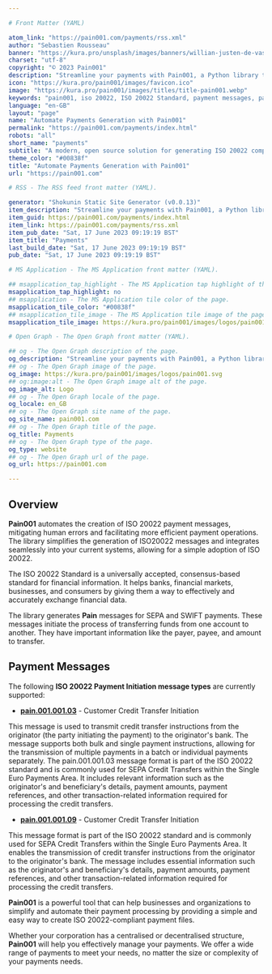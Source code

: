 ```yaml
---

# Front Matter (YAML)

atom_link: "https://pain001.com/payments/rss.xml"
author: "Sebastien Rousseau"
banner: "https://kura.pro/unsplash/images/banners/willian-justen-de-vasconcellos-_MMP5j_fCqw-unsplash.jpg"
charset: "utf-8"
copyright: "© 2023 Pain001"
description: "Streamline your payments with Pain001, a Python library that automates the creation of ISO 20022 payment messages."
icon: "https://kura.pro/pain001/images/favicon.ico"
image: "https://kura.pro/pain001/images/titles/title-pain001.webp"
keywords: "pain001, iso 20022, ISO 20022 Standard, payment messages, payments, SEPA, SWIFT, automation, banks, corporation"
language: "en-GB"
layout: "page"
name: "Automate Payments Generation with Pain001"
permalink: "https://pain001.com/payments/index.html"
robots: "all"
short_name: "payments"
subtitle: "A modern, open source solution for generating ISO 20022 compliant payments"
theme_color: "#00838f"
title: "Automate Payments Generation with Pain001"
url: "https://pain001.com"

# RSS - The RSS feed front matter (YAML).

generator: "Shokunin Static Site Generator (v0.0.13)"
item_description: "Streamline your payments with Pain001, a Python library that automates the creation of ISO 20022 payment messages."
item_guid: https://pain001.com/payments/index.html
item_link: https://pain001.com/payments/rss.xml
item_pub_date: "Sat, 17 June 2023 09:19:19 BST"
item_title: "Payments"
last_build_date: "Sat, 17 June 2023 09:19:19 BST"
pub_date: "Sat, 17 June 2023 09:19:19 BST"

# MS Application - The MS Application front matter (YAML).

## msapplication_tap_highlight - The MS Application tap highlight of the page.
msapplication_tap_highlight: no
## msapplication - The MS Application tile color of the page.
msapplication_tile_color: "#00838f"
## msapplication_tile_image - The MS Application tile image of the page.
msapplication_tile_image: https://kura.pro/pain001/images/logos/pain001.svg

# Open Graph - The Open Graph front matter (YAML).

## og - The Open Graph description of the page.
og_description: "Streamline your payments with Pain001, a Python library that automates the creation of ISO 20022 payment messages."
## og - The Open Graph image of the page.
og_image: https://kura.pro/pain001/images/logos/pain001.svg
## og:image:alt - The Open Graph image alt of the page.
og_image_alt: Logo
## og - The Open Graph locale of the page.
og_locale: en_GB
## og - The Open Graph site name of the page.
og_site_name: pain001.com
## og - The Open Graph title of the page.
og_title: Payments
## og - The Open Graph type of the page.
og_type: website
## og - The Open Graph url of the page.
og_url: https://pain001.com

---
```


## Overview

**Pain001** automates the creation of ISO 20022 payment messages, mitigating
human errors and facilitating more efficient payment operations. The library
simplifies the generation of ISO20022 messages and integrates seamlessly into
your current systems, allowing for a simple adoption of ISO 20022.

The ISO 20022 Standard is a universally accepted, consensus-based standard for
financial information. It helps banks, financial markets, businesses, and
consumers by giving them a way to effectively and accurately exchange financial
data.

The library generates **Pain** messages for SEPA and SWIFT payments. These
messages initiate the process of transferring funds from one account to
another. They have important information like the payer, payee, and amount to
transfer.

## Payment Messages

The following **ISO 20022 Payment Initiation message types** are
currently supported:

- **[pain.001.001.03](/pain.001.001.03/index.html)** - Customer Credit Transfer Initiation

This message is used to transmit credit transfer instructions from the
originator (the party initiating the payment) to the originator's bank.
The message supports both bulk and single payment instructions, allowing
for the transmission of multiple payments in a batch or individual
payments separately. The pain.001.001.03 message format is part of the
ISO 20022 standard and is commonly used for SEPA Credit Transfers within
the Single Euro Payments Area. It includes relevant information such as
the originator's and beneficiary's details, payment amounts, payment
references, and other transaction-related information required for
processing the credit transfers.

- **[pain.001.001.09](/pain.001.001.09/index.html)** - Customer Credit Transfer Initiation

This message format is part of the ISO 20022 standard and is commonly
used for SEPA Credit Transfers within the Single Euro Payments Area. It
enables the transmission of credit transfer instructions from the
originator to the originator's bank. The message includes essential
information such as the originator's and beneficiary's details, payment
amounts, payment references, and other transaction-related information
required for processing the credit transfers.

**Pain001** is a powerful tool that can help businesses and
organizations to simplify and automate their payment processing by
providing a simple and easy way to create ISO 20022-compliant payment
files.

Whether your corporation has a centralised or decentralised structure,
**Pain001** will help you effectively manage your payments. We offer a wide
range of payments to meet your needs, no matter the size or complexity of your
payments needs.
